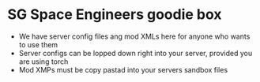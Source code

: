 # SG Space Engineers goodie box

- We have server config files ang mod XMLs here for anyone who wants to use them
- Server configs can be lopped down right into your server, provided you are using torch
- Mod XMPs must be copy pastad into your servers sandbox files
